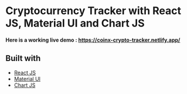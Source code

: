 # Cryptocurrency Tracker with React JS, Material UI and Chart JS

#### Here is a working live demo :  https://coinx-crypto-tracker.netlify.app/

## Built with 

- [React JS](https://reactjs.org/)
- [Material UI](https://v4.mui.com/)
- [Chart JS](https://reactchartjs.github.io/react-chartjs-2/#/)